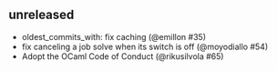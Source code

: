 ## unreleased

* oldest_commits_with: fix caching (@emillon #35)
* fix canceling a job solve when its switch is off (@moyodiallo #54)
* Adopt the OCaml Code of Conduct (@rikusilvola #65)
